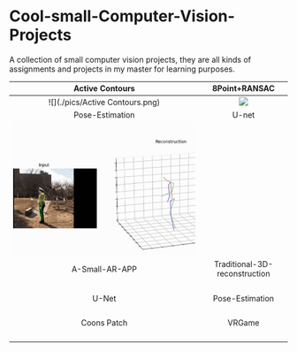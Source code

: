 # Cool-small-Computer-Vision-Projects
A collection of small computer vision projects, they are all kinds of assignments and projects in my master for learning purposes.

| Active Contours               |  8Point+RANSAC |
:------------------------------:|:-------------------------:
![](./pics/Active Contours.png) |  ![](./pics/8Point+RANSAC.png=40x40)
| Pose-Estimation |  U-net|
![](./pics/Pose-Estimation.gif)  |  ![]()
| A-Small-AR-APP        |  Traditional-3D-reconstruction |
![]()  |  ![]()
| U-Net       |  Pose-Estimation |
![]()  |  ![]()
| Coons Patch     |  VRGame |
![]()  |  ![]()
